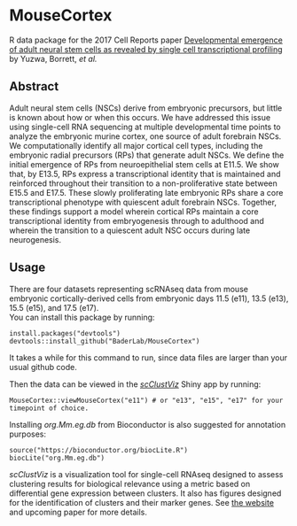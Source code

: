 # MouseCortex
R data package for the 2017 Cell Reports paper [Developmental emergence of adult neural 
stem cells as revealed by single cell transcriptional profiling](https://doi.org/10.1016/j.celrep.2017.12.017) 
by Yuzwa, Borrett, *et al.*

## Abstract
Adult neural stem cells (NSCs) derive from embryonic precursors, but little 
is known about how or when this occurs. We have addressed this issue using single-cell 
RNA sequencing at multiple developmental time points to analyze the embryonic murine 
cortex, one source of adult forebrain NSCs. We computationally identify all major 
cortical cell types, including the embryonic radial precursors (RPs) that generate 
adult NSCs. We define the initial emergence of RPs from neuroepithelial stem cells at 
E11.5. We show that, by E13.5, RPs express a transcriptional identity that is 
maintained and reinforced throughout their transition to a non-proliferative state 
between E15.5 and E17.5. These slowly proliferating late embryonic RPs share a core 
transcriptional phenotype with quiescent adult forebrain NSCs. Together, these 
findings support a model wherein cortical RPs maintain a core transcriptional identity 
from embryogenesis through to adulthood and wherein the transition to a quiescent 
adult NSC occurs during late neurogenesis.

## Usage
There are four datasets representing scRNAseq data from mouse embryonic 
cortically-derived cells from embryonic days 11.5 (e11), 13.5 (e13), 15.5 (e15), and 17.5 (e17).  
You can install this package by running:
```{r}
install.packages("devtools")
devtools::install_github("BaderLab/MouseCortex")
```
It takes a while for this command to run, since data files are larger than your usual github code.

Then the data can be viewed in the [*scClustViz*](https://baderlab.github.io/scClustViz) Shiny app by running:
```{r}
MouseCortex::viewMouseCortex("e11") # or "e13", "e15", "e17" for your timepoint of choice.
```
Installing *org.Mm.eg.db* from Bioconductor is also suggested for annotation purposes:
```{r}
source("https://bioconductor.org/biocLite.R")
biocLite("org.Mm.eg.db")
```
*scClustViz* is a visualization tool for single-cell RNAseq designed to assess clustering results 
for biological relevance using a metric based on differential gene expression between clusters. It 
also has figures designed for the identification of clusters and their marker genes. See 
[the website](https://baderlab.github.io/scClustViz) and upcoming paper for more details.
